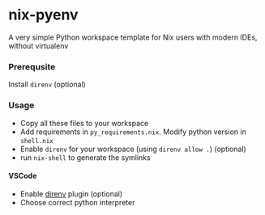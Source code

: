 # nix-pyenv
A very simple Python workspace template for Nix users with modern IDEs, without virtualenv

### Prerequsite

Install `direnv` (optional)

### Usage

* Copy all these files to your workspace
* Add requirements in `py_requirements.nix`. Modify python version in `shell.nix`
* Enable `direnv` for your workspace (using `direnv allow .`) (optional)
* run `nix-shell` to generate the symlinks

#### VSCode

* Enable [direnv](https://github.com/direnv/direnv-vscode) plugin (optional)
* Choose correct python interpreter

